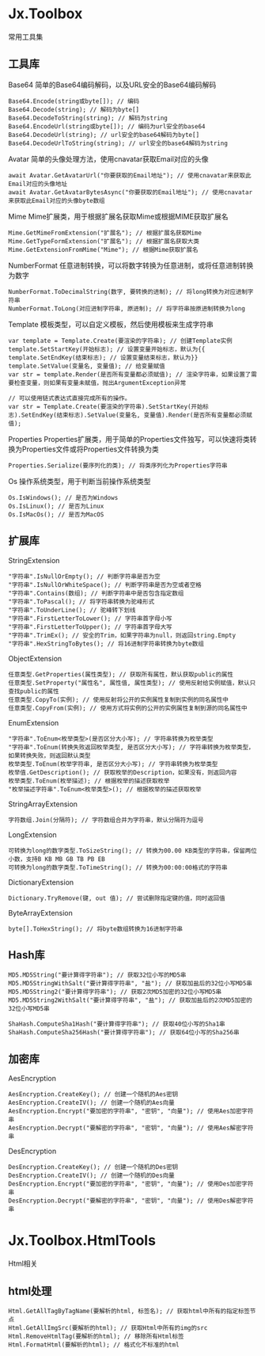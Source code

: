 # Jx.Toolbox
常用工具集

## 工具库

Base64
简单的Base64编码解码，以及URL安全的Base64编码解码
```
Base64.Encode(string或byte[]); // 编码
Base64.Decode(string); // 解码为byte[]
Base64.DecodeToString(string); // 解码为string
Base64.EncodeUrl(string或byte[]); // 编码为url安全的base64
Base64.DecodeUrl(string); // url安全的base64解码为byte[]
Base64.DecodeUrlToString(string); // url安全的base64解码为string
```

Avatar
简单的头像处理方法，使用cnavatar获取Email对应的头像
```
await Avatar.GetAvatarUrl("你要获取的Email地址"); // 使用cnavatar来获取此Email对应的头像地址
await Avatar.GetAvatarBytesAsync("你要获取的Email地址"); // 使用cnavatar来获取此Email对应的头像byte数组
```

Mime
Mime扩展类，用于根据扩展名获取Mime或根据MIME获取扩展名
```
Mime.GetMimeFromExtension("扩展名"); // 根据扩展名获取Mime
Mime.GetTypeFormExtension("扩展名"); // 根据扩展名获取大类
Mime.GetExtensionFromMime("Mime"); // 根据Mime获取扩展名
```

NumberFormat
任意进制转换，可以将数字转换为任意进制，或将任意进制转换为数字
```
NumberFormat.ToDecimalString(数字, 要转换的进制); // 将long转换为对应进制字符串
NumberFormat.ToLong(对应进制字符串, 原进制); // 将字符串按原进制转换为long
```

Template
模板类型，可以自定义模板，然后使用模板来生成字符串
```
var template = Template.Create(要渲染的字符串); // 创建Template实例
template.SetStartKey(开始标志); // 设置变量开始标志，默认为{{
template.SetEndKey(结束标志); // 设置变量结束标志，默认为}}
template.SetValue(变量名, 变量值); // 给变量赋值
var str = template.Render(是否所有变量都必须赋值); // 渲染字符串，如果设置了需要检查变量，则如果有变量未赋值，抛出ArgumentException异常

// 可以使用链式表达式直接完成所有的操作。
var str = Template.Create(要渲染的字符串).SetStartKey(开始标志).SetEndKey(结束标志).SetValue(变量名, 变量值).Render(是否所有变量都必须赋值);
```
Properties
Properties扩展类，用于简单的Properties文件独写，可以快速将类转换为Properties文件或将Properties文件转换为类
```
Properties.Serialize(要序列化的类); // 将类序列化为Properties字符串
```

Os
操作系统类型，用于判断当前操作系统类型
```
Os.IsWindows(); // 是否为Windows
Os.IsLinux(); // 是否为Linux
Os.IsMacOs(); // 是否为MacOS
```

## 扩展库

StringExtension
```
"字符串".IsNullOrEmpty(); // 判断字符串是否为空
"字符串".IsNullOrWhiteSpace(); // 判断字符串是否为空或者空格
"字符串".Contains(数组); // 判断字符串中是否包含指定数组
"字符串".ToPascal(); // 将字符串转换为驼峰形式
"字符串".ToUnderLine(); // 驼峰转下划线
"字符串".FirstLetterToLower(); // 字符串首字母小写
"字符串".FirstLetterToUpper(); // 字符串首字母大写
"字符串".TrimEx(); // 安全的Trim，如果字符串为null，则返回string.Empty
"字符串".HexStringToBytes(); // 将16进制字符串转换为byte数组
```

ObjectExtension
```
任意类型.GetProperties(属性类型); // 获取所有属性，默认获取public的属性
任意类型.SetProperty("属性名", 属性值, 属性类型); // 使用反射给实例赋值，默认只查找public的属性
任意类型.CopyTo(实例); // 使用反射将公开的实例属性复制到实例的同名属性中
任意类型.CopyFrom(实例); // 使用方式将实例的公开的实例属性复制到源的同名属性中
```

EnumExtension
```
"字符串".ToEnum<枚举类型>(是否区分大小写); // 字符串转换为枚举类型
"字符串".ToEnum(转换失败返回枚举类型, 是否区分大小写); // 字符串转换为枚举类型，如果转换失败，则返回默认类型
枚举类型.ToEnum(枚举字符串, 是否区分大小写); // 字符串转换为枚举类型
枚举值.GetDescription(); // 获取枚举的Description，如果没有，则返回内容
枚举类型.ToEnum(枚举描述); // 根据枚举的描述获取枚举
"枚举描述字符串".ToEnum<枚举类型>(); // 根据枚举的描述获取枚举
```

StringArrayExtension
```
字符数组.Join(分隔符); // 字符数组合并为字符串，默认分隔符为逗号
```

LongExtension
```
可转换为long的数字类型.ToSizeString(); // 转换为00.00 KB类型的字符串，保留两位小数，支持B KB MB GB TB PB EB
可转换为long的数字类型.ToTimeString(); // 转换为00:00:00格式的字符串
```

DictionaryExtension
```
Dictionary.TryRemove(键, out 值); // 尝试删除指定键的值，同时返回值
```

ByteArrayExtension
```
byte[].ToHexString(); // 将byte数组转换为16进制字符串
```
## Hash库
```
MD5.MD5String("要计算得字符串"); // 获取32位小写的MD5串
MD5.MD5StringWithSalt("要计算得字符串", "盐"); // 获取加盐后的32位小写MD5串
MD5.MD5String2("要计算得字符串"); // 获取2次MD5加密的32位小写MD5串
MD5.MD5String2WithSalt("要计算得字符串", "盐"); // 获取加盐后的2次MD5加密的32位小写MD5串

ShaHash.ComputeSha1Hash("要计算得字符串"); // 获取40位小写的Sha1串
ShaHash.ComputeSha256Hash("要计算得字符串"); // 获取64位小写的Sha256串
```

## 加密库
AesEncryption
```
AesEncryption.CreateKey(); // 创建一个随机的Aes密钥
AesEncryption.CreateIV(); // 创建一个随机的Aes向量
AesEncryption.Encrypt("要加密的字符串", "密钥", "向量"); // 使用Aes加密字符串
AesEncryption.Decrypt("要解密的字符串", "密钥", "向量"); // 使用Aes解密字符串
```

DesEncryption
```
DesEncryption.CreateKey(); // 创建一个随机的Des密钥
DesEncryption.CreateIV(); // 创建一个随机的Des向量
DesEncryption.Encrypt("要加密的字符串", "密钥", "向量"); // 使用Des加密字符串
DesEncryption.Decrypt("要解密的字符串", "密钥", "向量"); // 使用Des解密字符串
```


# Jx.Toolbox.HtmlTools
Html相关

## html处理
```
Html.GetAllTagByTagName(要解析的html, 标签名); // 获取html中所有的指定标签节点
Html.GetAllImgSrc(要解析的html); // 获取Html中所有的img的src
Html.RemoveHtmlTag(要解析的html); // 移除所有Html标签
Html.FormatHtml(要解析的html); // 格式化不标准的html
```